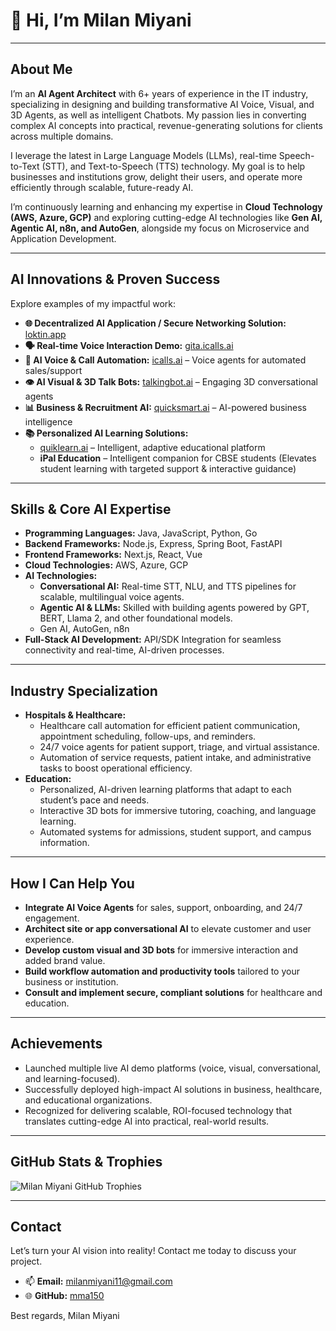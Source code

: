 # 👋 Hi, I’m Milan Miyani

---

## About Me

I’m an **AI Agent Architect** with 6+ years of experience in the IT industry, specializing in designing and building transformative AI Voice, Visual, and 3D Agents, as well as intelligent Chatbots. My passion lies in converting complex AI concepts into practical, revenue-generating solutions for clients across multiple domains.

I leverage the latest in Large Language Models (LLMs), real-time Speech-to-Text (STT), and Text-to-Speech (TTS) technology. My goal is to help businesses and institutions grow, delight their users, and operate more efficiently through scalable, future-ready AI.

I’m continuously learning and enhancing my expertise in **Cloud Technology (AWS, Azure, GCP)** and exploring cutting-edge AI technologies like **Gen AI, Agentic AI, n8n, and AutoGen**, alongside my focus on Microservice and Application Development.

---

## AI Innovations & Proven Success

Explore examples of my impactful work:

* **🌐 Decentralized AI Application / Secure Networking Solution:** [loktin.app](https://loktin.app)
* **🗣️ Real-time Voice Interaction Demo:** [gita.icalls.ai](https://gita.icalls.ai)
* **🤖 AI Voice & Call Automation:** [icalls.ai](https://icalls.ai) – Voice agents for automated sales/support
* **👁️ AI Visual & 3D Talk Bots:** [talkingbot.ai](https://talkingbot.ai) – Engaging 3D conversational agents
* **📊 Business & Recruitment AI:** [quicksmart.ai](https://quicksmart.ai) – AI-powered business intelligence
* **📚 Personalized AI Learning Solutions:**
    * [quiklearn.ai](https://quiklearn.ai) – Intelligent, adaptive educational platform
    * **iPal Education** – Intelligent companion for CBSE students (Elevates student learning with targeted support & interactive guidance)

---

## Skills & Core AI Expertise

* **Programming Languages:** Java, JavaScript, Python, Go
* **Backend Frameworks:** Node.js, Express, Spring Boot, FastAPI
* **Frontend Frameworks:** Next.js, React, Vue
* **Cloud Technologies:** AWS, Azure, GCP
* **AI Technologies:**
    * **Conversational AI:** Real-time STT, NLU, and TTS pipelines for scalable, multilingual voice agents.
    * **Agentic AI & LLMs:** Skilled with building agents powered by GPT, BERT, Llama 2, and other foundational models.
    * Gen AI, AutoGen, n8n
* **Full-Stack AI Development:** API/SDK Integration for seamless connectivity and real-time, AI-driven processes.

---

## Industry Specialization

* **Hospitals & Healthcare:**
    * Healthcare call automation for efficient patient communication, appointment scheduling, follow-ups, and reminders.
    * 24/7 voice agents for patient support, triage, and virtual assistance.
    * Automation of service requests, patient intake, and administrative tasks to boost operational efficiency.
* **Education:**
    * Personalized, AI-driven learning platforms that adapt to each student’s pace and needs.
    * Interactive 3D bots for immersive tutoring, coaching, and language learning.
    * Automated systems for admissions, student support, and campus information.

---

## How I Can Help You

* **Integrate AI Voice Agents** for sales, support, onboarding, and 24/7 engagement.
* **Architect site or app conversational AI** to elevate customer and user experience.
* **Develop custom visual and 3D bots** for immersive interaction and added brand value.
* **Build workflow automation and productivity tools** tailored to your business or institution.
* **Consult and implement secure, compliant solutions** for healthcare and education.

---

## Achievements

* Launched multiple live AI demo platforms (voice, visual, conversational, and learning-focused).
* Successfully deployed high-impact AI solutions in business, healthcare, and educational organizations.
* Recognized for delivering scalable, ROI-focused technology that translates cutting-edge AI into practical, real-world results.

---

## GitHub Stats & Trophies

![Milan Miyani GitHub Trophies](https://github-profile-trophy.vercel.app/?username=mma150&theme=onedark)

---

## Contact

Let’s turn your AI vision into reality! Contact me today to discuss your project.

* 📫 **Email:** [milanmiyani11@gmail.com](mailto:milanmiyani11@gmail.com)
* 🌐 **GitHub:** [mma150](https://github.com/mma150)

Best regards,
Milan Miyani
